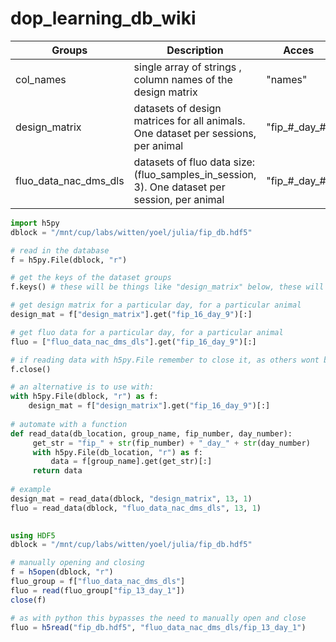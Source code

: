 # dop_learning_db_wiki

| Groups | Description | Acces |
| ------ | ----------- | ----- |
| col_names |	single array of strings , column names of the design matrix |	"names" |
| design_matrix |	datasets of design matrices for all animals. One dataset per sessions, per animal |	"fip\_#\_day\_#" |
| fluo_data_nac_dms_dls | datasets of fluo data size: (fluo_samples_in_session,  3). One dataset per session, per animal |	"fip\_#\_day\_#" |


```python
import h5py
dblock = "/mnt/cup/labs/witten/yoel/julia/fip_db.hdf5"

# read in the database
f = h5py.File(dblock, "r")

# get the keys of the dataset groups
f.keys() # these will be things like "design_matrix" below, these will the Groups in the table above

# get design matrix for a particular day, for a particular animal
design_mat = f["design_matrix"].get("fip_16_day_9")[:]

# get fluo data for a particular day, for a particular animal
fluo = ["fluo_data_nac_dms_dls"].get("fip_16_day_9")[:]

# if reading data with h5py.File remember to close it, as others wont be able to access an open database
f.close()

# an alternative is to use with:
with h5py.File(dblock, "r") as f:
    design_mat = f["design_matrix"].get("fip_16_day_9")[:]
    
# automate with a function
def read_data(db_location, group_name, fip_number, day_number):
     get_str = "fip_" + str(fip_number) + "_day_" + str(day_number)
     with h5py.File(db_location, "r") as f:
         data = f[group_name].get(get_str)[:]
     return data
     
# example
design_mat = read_data(dblock, "design_matrix", 13, 1)
fluo = read_data(dblock, "fluo_data_nac_dms_dls", 13, 1)
   
```



```julia
using HDF5
dblock = "/mnt/cup/labs/witten/yoel/julia/fip_db.hdf5"

# manually opening and closing
f = h5open(dblock, "r")
fluo_group = f["fluo_data_nac_dms_dls"]
fluo = read(fluo_group["fip_13_day_1"])
close(f)

# as with python this bypasses the need to manually open and close
fluo = h5read("fip_db.hdf5", "fluo_data_nac_dms_dls/fip_13_day_1")
```
